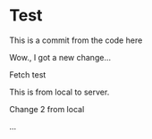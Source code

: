 # Test

This is a commit from the code here

Wow., I got a new change...

Fetch test

This is from local to server.

Change 2 from local

...